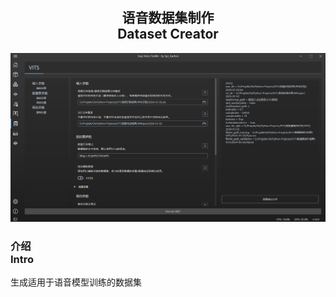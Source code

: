 <div align = "center">

## 语音数据集制作<br>Dataset Creator

![Dataset Creator](/docs/media/Dataset-Creator.png)

</div>


### 介绍<br>Intro
生成适用于语音模型训练的数据集